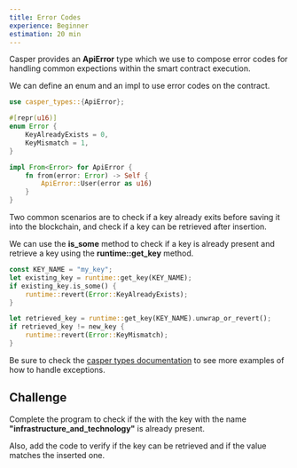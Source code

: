 ```yaml
---
title: Error Codes
experience: Beginner
estimation: 20 min
---
```


Casper provides an **ApiError** type which we use to compose error codes for handling common expections within the smart contract execution.

We can define an enum and an impl to use error codes on the contract.

```rust
use casper_types::{ApiError};

#[repr(u16)]
enum Error {
    KeyAlreadyExists = 0,
    KeyMismatch = 1,
}

impl From<Error> for ApiError {
    fn from(error: Error) -> Self {
        ApiError::User(error as u16)
    }
}
```

Two common scenarios are to check if a key already exits before saving it into the blockchain, and check if a key can be retrieved after insertion.

We can use the **is_some** method to check if a key is already present and retrieve a key using the **runtime::get_key** method.

```rust
const KEY_NAME = "my_key";
let existing_key = runtime::get_key(KEY_NAME);
if existing_key.is_some() {
    runtime::revert(Error::KeyAlreadyExists);
}

let retrieved_key = runtime::get_key(KEY_NAME).unwrap_or_revert();
if retrieved_key != new_key {
    runtime::revert(Error::KeyMismatch);
}
```

Be sure to check the
<a href="https://docs.rs/casper-types/latest/casper_types/enum.ApiError.html" target="_blank" rel="noopener noreferrer">casper types documentation</a>
to see more examples of how to handle exceptions.

## Challenge

Complete the program to check if the with the key with the name **"infrastructure_and_technology"** is already present.

Also, add the code to verify if the key can be retrieved and if the value matches the inserted one.
